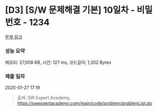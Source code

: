 # [D3] [S/W 문제해결 기본] 10일차 - 비밀번호 - 1234 

[문제 링크](https://swexpertacademy.com/main/code/problem/problemDetail.do?contestProbId=AV14_DEKAJcCFAYD) 

### 성능 요약

메모리: 27,008 KB, 시간: 127 ms, 코드길이: 1,202 Bytes

### 제출 일자

2025-01-27 17:19



> 출처: SW Expert Academy, https://swexpertacademy.com/main/code/problem/problemList.do